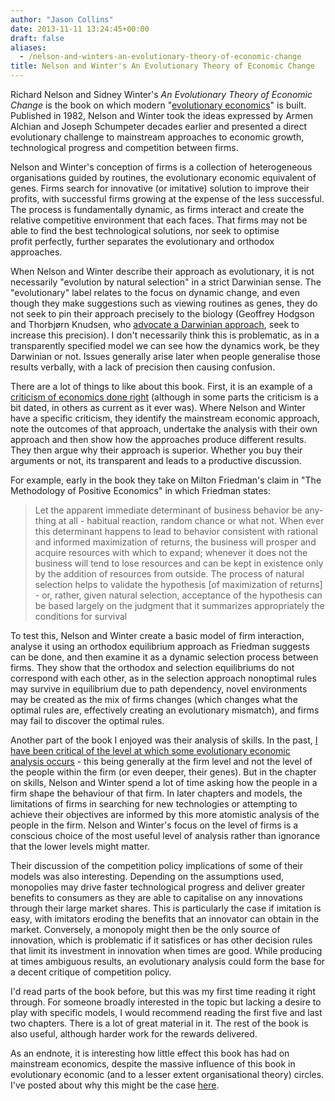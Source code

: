 ```yaml
---
author: "Jason Collins"
date: 2013-11-11 13:24:45+00:00
draft: false
aliases:
  - /nelson-and-winters-an-evolutionary-theory-of-economic-change
title: Nelson and Winter's An Evolutionary Theory of Economic Change
---
```


Richard Nelson and Sidney Winter's *An Evolutionary Theory of Economic Change* is the book on which modern "[evolutionary economics](https://www.jasoncollins.blog/evolutionary-economics/)" is built. Published in 1982, Nelson and Winter took the ideas expressed by Armen Alchian and Joseph Schumpeter decades earlier and presented a direct evolutionary challenge to mainstream approaches to economic growth, technological progress and competition between firms.

Nelson and Winter's conception of firms is a collection of heterogeneous organisations guided by routines, the evolutionary economic equivalent of genes. Firms search for innovative (or imitative) solution to improve their profits, with successful firms growing at the expense of the less successful. The process is fundamentally dynamic, as firms interact and create the relative competitive environment that each faces. That firms may not be able to find the best technological solutions, nor seek to optimise profit perfectly, further separates the evolutionary and orthodox approaches.

When Nelson and Winter describe their approach as evolutionary, it is not necessarily "evolution by natural selection" in a strict Darwinian sense. The "evolutionary" label relates to the focus on dynamic change, and even though they make suggestions such as viewing routines as genes, they do not seek to pin their approach precisely to the biology (Geoffrey Hodgson and Thorbjørn Knudsen, who [advocate a Darwinian approach](https://www.jasoncollins.blog/darwins-conjecture-generalising-darwinism/), seek to increase this precision). I don't necessarily think this is problematic, as in a transparently specified model we can see how the dynamics work, be they Darwinian or not. Issues generally arise later when people generalise those results verbally, with a lack of precision then causing confusion.

There are a lot of things to like about this book. First, it is an example of a [criticism of economics done right](https://www.jasoncollins.blog/six-signs-youre-reading-good-criticism-of-economics/) (although in some parts the criticism is a bit dated, in others as current as it ever was). Where Nelson and Winter have a specific criticism, they identify the mainstream economic approach, note the outcomes of that approach, undertake the analysis with their own approach and then show how the approaches produce different results. They then argue why their approach is superior. Whether you buy their arguments or not, its transparent and leads to a productive discussion.

For example, early in the book they take on Milton Friedman's claim in "The Methodology of Positive Economics" in which Friedman states:



<blockquote>Let the apparent immediate determinant of business behavior be any­ thing at all - habitual reaction, random chance or what not. When­ ever this determinant happens to lead to behavior consistent with rational and informed maximization of returns, the business will prosper and acquire resources with which to expand; whenever it does not the business will tend to lose resources and can be kept in existence only by the addition of resources from outside. The process of natural selection helps to validate the hypothesis [of maximization of returns] - or, rather, given natural selection, acceptance of the hypothesis can be based largely on the judgment that it sum­marizes appropriately the conditions for survival</blockquote>



To test this, Nelson and Winter create a basic model of firm interaction, analyse it using an orthodox equilibrium approach as Friedman suggests can be done, and then examine it as a dynamic selection process between firms. They show that the orthodox and selection equilibriums do not correspond with each other, as in the selection approach nonoptimal rules may survive in equilibrium due to path dependency, novel environments may be created as the mix of firms changes (which changes what the optimal rules are, effectively creating an evolutionary mismatch), and firms may fail to discover the optimal rules.

Another part of the book I enjoyed was their analysis of skills. In the past, [I have been critical of the level at which some evolutionary economic analysis occurs](https://www.jasoncollins.blog/evolutionary-economics-and-group-selection/) - this being generally at the firm level and not the level of the people within the firm (or even deeper, their genes). But in the chapter on skills, Nelson and Winter spend a lot of time asking how the people in a firm shape the behaviour of that firm. In later chapters and models, the limitations of firms in searching for new technologies or attempting to achieve their objectives are informed by this more atomistic analysis of the people in the firm. Nelson and Winter's focus on the level of firms is a conscious choice of the most useful level of analysis rather than ignorance that the lower levels might matter.

Their discussion of the competition policy implications of some of their models was also interesting. Depending on the assumptions used, monopolies may drive faster technological progress and deliver greater benefits to consumers as they are able to capitalise on any innovations through their large market shares. This is particularly the case if imitation is easy, with imitators eroding the benefits that an innovator can obtain in the market. Conversely, a monopoly might then be the only source of innovation, which is problematic if it satisfices or has other decision rules that limit its investment in innovation when times are good. While producing at times ambiguous results, an evolutionary analysis could form the base for a decent critique of competition policy.

I'd read parts of the book before, but this was my first time reading it right through. For someone broadly interested in the topic but lacking a desire to play with specific models, I would recommend reading the first five and last two chapters. There is a lot of great material in it. The rest of the book is also useful, although harder work for the rewards delivered.

As an endnote, it is interesting how little effect this book has had on mainstream economics, despite the massive influence of this book in evolutionary economic (and to a lesser extent organisational theory) circles. I've posted about why this might be the case [here](https://www.jasoncollins.blog/why-isnt-economics-evolutionary/).
